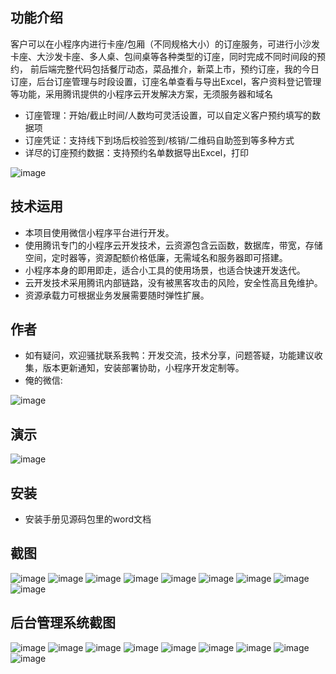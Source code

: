 ## 功能介绍 
    
客户可以在小程序内进行卡座/包厢（不同规格大小）的订座服务，可进行小沙发卡座、大沙发卡座、多人桌、包间桌等各种类型的订座，同时完成不同时间段的预约， 前后端完整代码包括餐厅动态，菜品推介，新菜上市，预约订座，我的今日订座，后台订座管理与时段设置，订座名单查看与导出Excel，客户资料登记管理等功能，采用腾讯提供的小程序云开发解决方案，无须服务器和域名

- 订座管理：开始/截止时间/人数均可灵活设置，可以自定义客户预约填写的数据项
- 订座凭证：支持线下到场后校验签到/核销/二维码自助签到等多种方式
- 详尽的订座预约数据：支持预约名单数据导出Excel，打印

![image](https://user-images.githubusercontent.com/96903743/166129980-21d1e125-10e8-4460-890b-8166441ab809.png)

## 技术运用
- 本项目使用微信小程序平台进行开发。
- 使用腾讯专门的小程序云开发技术，云资源包含云函数，数据库，带宽，存储空间，定时器等，资源配额价格低廉，无需域名和服务器即可搭建。
- 小程序本身的即用即走，适合小工具的使用场景，也适合快速开发迭代。
- 云开发技术采用腾讯内部链路，没有被黑客攻击的风险，安全性高且免维护。
- 资源承载力可根据业务发展需要随时弹性扩展。  



## 作者
- 如有疑问，欢迎骚扰联系我鸭：开发交流，技术分享，问题答疑，功能建议收集，版本更新通知，安装部署协助，小程序开发定制等。
- 俺的微信:
 

![image](https://user-images.githubusercontent.com/96903743/166129985-03b88086-b45b-433e-8aac-940952c6a776.png)


## 演示

![image](https://user-images.githubusercontent.com/96903743/166129982-1b564a70-015e-4b38-9518-e0ea44f78379.png)
 
 
 

## 安装

- 安装手册见源码包里的word文档




## 截图
 ![image](https://user-images.githubusercontent.com/96903743/166129987-68b55d0e-4338-4571-99b9-a6b8ad6ebdee.png)
![image](https://user-images.githubusercontent.com/96903743/166129993-14a1035f-d343-4d8d-bde6-531c023c9e47.png)
![image](https://user-images.githubusercontent.com/96903743/166129995-7644f503-5a67-4716-8a0e-f12c5e2eecec.png)
![image](https://user-images.githubusercontent.com/96903743/166129996-d48392ec-3845-415c-9bb4-af5036d00931.png)
![image](https://user-images.githubusercontent.com/96903743/166129998-9d64c67f-7109-4211-87c9-c499de84b163.png)
![image](https://user-images.githubusercontent.com/96903743/166130000-93b143fb-1b93-4050-8387-f629ea217424.png)
![image](https://user-images.githubusercontent.com/96903743/166130001-253b8260-c76a-4df2-a4d8-611ec1a3126e.png)
![image](https://user-images.githubusercontent.com/96903743/166130003-20dd6c12-3caa-4fa8-9c1f-6c22e97357e3.png)
![image](https://user-images.githubusercontent.com/96903743/166130004-7708e814-4504-40b4-90ca-86ee9946b61e.png)



## 后台管理系统截图
 ![image](https://user-images.githubusercontent.com/96903743/166130005-0b54cd2d-46f3-49b5-857c-6d8f610ddf83.png)
![image](https://user-images.githubusercontent.com/96903743/166130007-8c52d72c-6c4a-4ae8-b97c-04e1e4a26a36.png)
![image](https://user-images.githubusercontent.com/96903743/166130009-8f0dd9a4-3d62-40ff-8336-255dc18efc20.png)
![image](https://user-images.githubusercontent.com/96903743/166130012-779ad7b7-5177-4101-b08c-8feaf5cc9d1c.png)
![image](https://user-images.githubusercontent.com/96903743/166130017-dd783ed8-f1ec-49a0-b35f-3616e0aaf574.png)
![image](https://user-images.githubusercontent.com/96903743/166130020-13ab503f-dbd6-4c85-aec0-2f69f349c002.png)
![image](https://user-images.githubusercontent.com/96903743/166130022-d8877e5b-2dbb-4f54-9a15-d9430a9ef4a6.png)
![image](https://user-images.githubusercontent.com/96903743/166130026-9c686658-a527-4279-8c0a-fb3e55c11f84.png)
![image](https://user-images.githubusercontent.com/96903743/166130028-c92c857e-7e51-4015-bc6c-5709d23aed3d.png)


